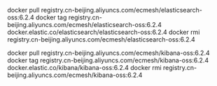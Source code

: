 
docker pull registry.cn-beijing.aliyuncs.com/ecmesh/elasticsearch-oss:6.2.4
docker tag  registry.cn-beijing.aliyuncs.com/ecmesh/elasticsearch-oss:6.2.4  docker.elastic.co/elasticsearch/elasticsearch-oss:6.2.4
docker rmi  registry.cn-beijing.aliyuncs.com/ecmesh/elasticsearch-oss:6.2.4

docker pull registry.cn-beijing.aliyuncs.com/ecmesh/kibana-oss:6.2.4
docker tag  registry.cn-beijing.aliyuncs.com/ecmesh/kibana-oss:6.2.4  docker.elastic.co/kibana/kibana-oss:6.2.4
docker rmi  registry.cn-beijing.aliyuncs.com/ecmesh/kibana-oss:6.2.4

